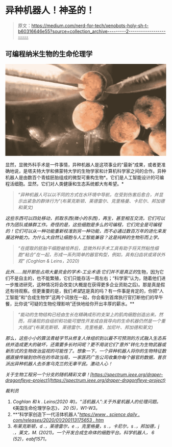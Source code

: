 # 异种机器人！神圣的！

> 原文：<https://medium.com/nerd-for-tech/xenobots-holy-sh-t-b60316646e55?source=collection_archive---------2----------------------->

## 可编程纳米生物的生命伦理学

![](img/74a3af167cb6a2f8f9e10e29f9690025.png)

显然，显微外科手术是一件事情，异种机器人是这项事业的“最新”成果，或者更准确地说，是塔夫特大学和佛蒙特大学的生物学家和计算机科学家之间的合作。异种机器人是由数百个青蛙胚胎组成的微型可重构生物*。它们是人工智能设计的可编程活细胞。显然，它们对人类健康和生态系统都大有希望。*

> *“异种机器人可以以不同的方式在水环境中导航，在受到伤害后愈合，并显示出紧急的群体行为”(布莱克斯顿、莱德雷尔、克里格曼、卡尼尔、邦加德和莱文)*

*这些东西可以四处移动，抓取东西(微小的东西)，再生，甚至相互交流，它们可以作为团队或蜂群工作。奇怪的是，这些细胞是多么的可编程，它们完全是可编程的！它们可以从一种功能重新校准到另一种功能，而不必通过数百万年的进化来发展这种能力。为什么大自然让细胞与人工智能兼容？这是纯粹的生物形而上学。*

> *“在提取的胚胎干细胞被培养后，显微外科手术工具有助于将天然粘性细胞“粘合”在一起，形成一系列简单的器官构型，例如，具有臼齿状或肾状外观” *(Coghlan & Leins，2020)**

*此外……抛开那些占用大量资金的学术-工业术语:它们并不是真正的*生物，因为它们不是自主的，也不能繁殖，它们只能存活一周左右；“科学家”认为，随着他们进一步推进研究，这种情况将会改变(大概是在获得更多企业资助之后)。那是真是假还有待观察。但更重要的是，我们*希望*这是真的吗？有一件事是肯定的，你把“人工智能”和“合成生物学”这两个词放在一起，你会看到首席执行官打断他们的早午餐，比你说“可疑的生物伦理影响”还快地给你开出丰厚的薪水。**

> *“能动的生物结构已经由生长在精确成形的支架上的肌肉细胞创造出来。然而，将涌现的自组织和功能可塑性开发成自我导向的生命机器仍然是一个重大挑战”(布莱克斯顿、莱德雷尔、克里格曼、加尼叶、邦加德和莱文)*

*那么，这些小小的算法青蛙字节从修复人体组织到以最不可预测的方式融入生态系统并造成更大的破坏，还需要多长时间呢？更不用说它们“意外”转化为生物武器或新形式的生物政治监视的可能性了。想象一下，一个异种机器人将你的生物特征数据直接传输到你所在的市政当局，一家医药广告公司收集你每个器官的数据，普京派出异种机器人去杀害乌克兰的无辜平民。激动人心！*

*关于生物工程另一个分支的随机精彩文章！[https://spectrum.ieee.org/draper-dragonfleye-project](https://spectrum.ieee.org/draper-dragonfleye-project)*

*裁判员*

1.  *Coghlan 和 k . Leins(2020 年)。“活机器人”:关于外星机器人的伦理问题。*《美国生命伦理学杂志》*， *20* (5)，W1-W3。*
2.  **“科学家创造下一代活体机器人”*[https://www . science daily . com/releases/2020/01/200113175653 . htm](https://www.sciencedaily.com/releases/2020/01/200113175653.htm)*
3.  *布莱克斯顿，d .，莱德雷尔，e .，克里格曼，s .，卡尼尔，s .，邦加德，j .，莱文，M. (2021)。一个开发合成生命体的细胞平台。*科学机器人*， *6* (52)，eabf1571。*